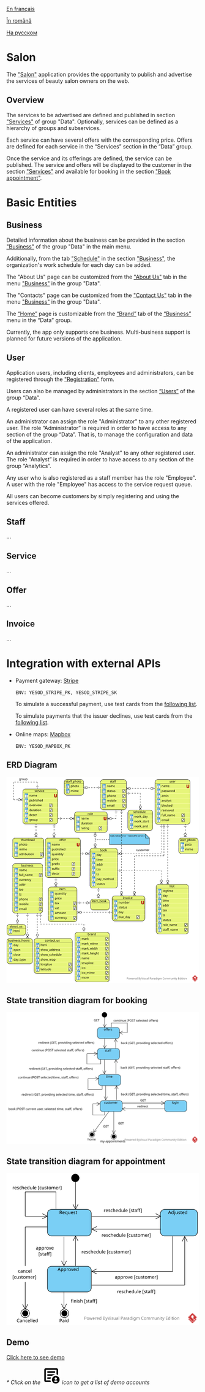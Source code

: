 
[En français](https://github.com/ciukstar/salon/blob/master/README.fr.md)  

[În română](https://github.com/ciukstar/salon/blob/master/README.ro.md)  

[На русском](https://github.com/ciukstar/salon/blob/master/README.ru.md)

# Salon

The ["Salon"](https://salon-w3cpovaqka-de.a.run.app) application provides the opportunity to publish and advertise the services of beauty salon owners on the web.

## Overview

The services to be advertised are defined and published in section ["Services"](https://salon-w3cpovaqka-de.a.run.app/admin/services) of group "Data". Optionally, services can be defined as a hierarchy of groups and subservices.

Each service can have several offers with the corresponding price. Offers are defined for each service in the “Services” section in the “Data” group.

Once the service and its offerings are defined, the service can be published. The service and offers will be displayed to the customer in the section ["Services"](https://salon-w3cpovaqka-de.a.run.app/services) and available for booking in the section ["Book appointment"](https://salon-w3cpovaqka-de.a.run.app/book).

# Basic Entities

## Business

Detailed information about the business can be provided in the section ["Business"](https://salon-w3cpovaqka-de.a.run.app/admin/business) of the group "Data" in the main menu.

Additionally, from the tab ["Schedule"](https://salon-w3cpovaqka-de.a.run.app/admin/business/1/hours) in the section ["Business"](https://salon-w3cpovaqka-de.a.run.app/admin/business), the organization's work schedule for each day can be added.

The "About Us" page can be customized from the ["About Us"](https://salon-w3cpovaqka-de.a.run.app/admin/about/business/1) tab in the menu ["Business"](https://salon-w3cpovaqka-de.a.run.app/admin/business) in the group "Data".

The "Contacts" page can be customized from the ["Contact Us"](https://salon-w3cpovaqka-de.a.run.app/admin/contact/business/1) tab in the menu ["Business"](https://salon-w3cpovaqka-de.a.run.app/admin/business) in the group "Data".

The [“Home”](https://salon-w3cpovaqka-de.a.run.app) page is customizable from the [“Brand”](https://salon-w3cpovaqka-de.a.run.app/admin/business/1/brand) tab of the [“Business”](https://salon-w3cpovaqka-de.a.run.app/admin/business) menu in the “Data” group.

Currently, the app only supports one business. Multi-business support is planned for future versions of the application.

## User

Application users, including clients, employees and administrators, can be registered through the ["Registration"](https://salon-w3cpovaqka-de.a.run.app/account) form.

Users can also be managed by administrators in the section [“Users”](https://salon-w3cpovaqka-de.a.run.app/admin/users) of the group “Data”.

A registered user can have several roles at the same time.

An administrator can assign the role "Administrator" to any other registered user. The role “Administrator” is required in order to have access to any section of the group “Data”. That is, to manage the configuration and data of the application.

An administrator can assign the role "Analyst" to any other registered user. The role “Analyst” is required in order to have access to any section of the group “Analytics”.

Any user who is also registered as a staff member has the role "Employee". A user with the role "Employee" has access to the service request queue.

All users can become customers by simply registering and using the services offered.

## Staff
...

## Service
...

## Offer
...

## Invoice
...

# Integration with external APIs

* Payment gateway: [Stripe](https://stripe.com/)
  ```
  ENV: YESOD_STRIPE_PK, YESOD_STRIPE_SK
  ```
  To simulate a successful payment, use test cards from the [following list](https://stripe.com/docs/testing?testing-method=card-numbers#cards).

  To simulate payments that the issuer declines, use test cards from the [following list](https://stripe.com/docs/testing?testing-method=card-numbers#declined-payments).

* Online maps: [Mapbox](https://www.mapbox.com/)
  ```
  ENV: YESOD_MAPBOX_PK
  ```

## ERD Diagram

![Entity Relationship Diagram](static/img/Salon-ERD.svg)

## State transition diagram for booking

![State transition diagram for booking](static/img/Booking-State-Diagram.svg)

## State transition diagram for appointment

![State transition diagram for appointment](static/img/Appointment-State-Transition.svg)

## Demo

[Click here to see demo](https://salon-w3cpovaqka-de.a.run.app)

_* Click on the [![Demography icon](static/img/demography_FILL0_wght400_GRAD0_opsz24.svg)](https://salon-w3cpovaqka-de.a.run.app/auth/login) icon to get a list of demo accounts_
